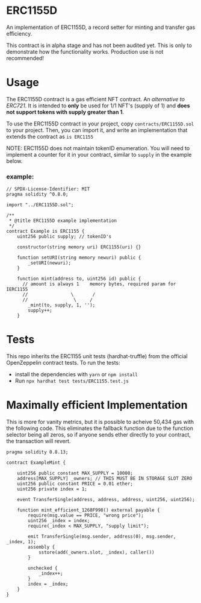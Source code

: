 # ERC1155D

An implementation of ERC1155D, a record setter for minting and transfer gas efficiency.

This contract is in alpha stage and has not been audited yet. This is only to demonstrate how the functionality works. Production use is not recommended!

# Usage

The ERC1155D contract is a gas efficient NFT contract. An _alternative to ERC721_. It is intended to **only** be used for 1/1 NFT's (supply of 1) and **does not support tokens with supply greater than 1**.

To use the ERC1155D contract in your project, copy `contracts/ERC1155D.sol` to your project. Then, you can import it, and write an implementation that extends the contract as `is ERC1155`

NOTE: ERC1155D does not maintain tokenID enumeration. You will need to implement a counter for it in your contract, similar to `supply` in the example below.

### example:

```sol
// SPDX-License-Identifier: MIT
pragma solidity ^0.8.0;

import "../ERC1155D.sol";

/**
 * @title ERC1155D example implementation
 */
contract Example is ERC1155 {
    uint256 public supply; // tokenID's

    constructor(string memory uri) ERC1155(uri) {}

    function setURI(string memory newuri) public {
        _setURI(newuri);
    }

    function mint(address to, uint256 id) public {
      // amount is always 1    memory bytes, required param for IERC1155
      //                \       /
      //                 \     /
        _mint(to, supply, 1, '');
        supply++;
    }

```

# Tests

This repo inherits the ERC1155 unit tests (hardhat-truffle) from the official OpenZeppelin contract tests. To run the tests:

- install the dependencies with `yarn` or `npm install`
- Run `npx hardhat test tests/ERC1155.test.js`

# Maximally efficient Implementation
This is more for vanity metrics, but it is possible to acheive 50,434 gas with the following code. This eliminates the fallback function due to the function selector being all zeros, so if anyone sends ether directly to your contract, the transaction will revert.

```solidity
pragma solidity 0.8.13;

contract ExampleMint {

    uint256 public constant MAX_SUPPLY = 10000;
    address[MAX_SUPPLY] _owners; // THIS MUST BE IN STORAGE SLOT ZERO
    uint256 public constant PRICE = 0.01 ether;
    uint256 private index = 1;
    
    event TransferSingle(address, address, address, uint256, uint256);

    function mint_efficient_1268F998() external payable {
        require(msg.value == PRICE, "wrong price");
        uint256 _index = index;
        require(_index < MAX_SUPPLY, "supply limit");

        emit TransferSingle(msg.sender, address(0), msg.sender, _index, 1);
        assembly {
            sstore(add(_owners.slot, _index), caller())
        }

        unchecked {
            _index++;
        }
        index = _index;
    }
}
```
